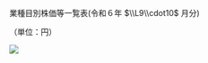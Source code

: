 業種目別株価等一覧表(令和６年 $\\L9\\cdot10$ 月分)

（単位：円）

![](https://www.nta.go.jp/tmp/d5a0de63-11e1-4b16-9b97-6c5f488b7fcd/images/bdeb2fc1575cee7eb30d712fdd77ab91ecdc2d1f07b6d0e1f212adb5df171af0.jpg)